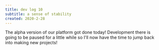 ```yaml
---
title: dev log 10
subtitle: a sense of stability
created: 2020-2-28
---
```


The alpha version of our platform got done today! Development there is going to be paused for a little while so I'll now have the time to jump back into making new projects!
